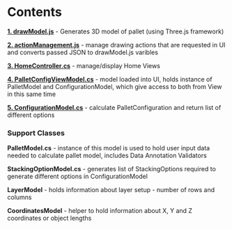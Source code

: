 # Contents

[**1. drawModel.js**](https://github.com/arekp09/Pallet-Configurator/wiki/1.-drawModel.js) - Generates 3D model of pallet (using Three.js framework)

[**2. actionManagement.js**](https://github.com/arekp09/Pallet-Configurator/wiki/2.-actionManagement.js) - manage drawing actions that are requested in UI and converts passed JSON to drawModel.js varibles

[**3. HomeController.cs**](https://github.com/arekp09/Pallet-Configurator/wiki/3.-HomeController.cs) - manage/display Home Views

[**4. PalletConfigViewModel.cs**](https://github.com/arekp09/Pallet-Configurator/wiki/4.-PalletConfigViewModel.cs) - model loaded into UI, holds instance of PalletModel and ConfigurationModel, which give access to both from View in this same time

[**5. ConfigurationModel.cs**](https://github.com/arekp09/Pallet-Configurator/wiki/5.-ConfigurationModel.cs) - calculate PalletConfiguration and return list of different options


### Support Classes
**PalletModel.cs** - instance of this model is used to hold user input data needed to calculate pallet model, includes Data Annotation Validators

**StackingOptionModel.cs** - generates list of StackingOptions required to generate different options in ConfigurationModel

**LayerModel** - holds information about layer setup - number of rows and columns

**CoordinatesModel** - helper to hold information about X, Y and Z coordinates or object lengths
